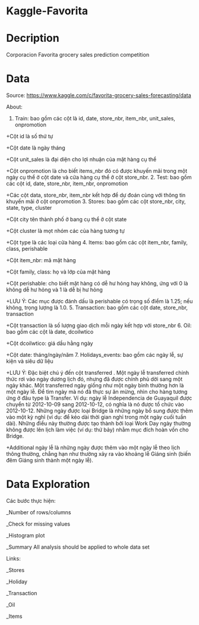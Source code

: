 # Kaggle-Favorita
# Decription
Corporacion Favorita grocery sales prediction competition
# Data
Source: https://www.kaggle.com/c/favorita-grocery-sales-forecasting/data

About:
 1. Train: bao gồm các cột là id, date, store_nbr, item_nbr, unit_sales, onpromotion
  
  +Cột id là số thứ tự
  
  +Cột date là ngày tháng
  
  +Cột unit_sales là đại diện cho lợi nhuận của mặt hàng cụ thể
  
  +Cột onpromotion là cho biết items_nbr đó có được khuyến mãi trong một ngày cụ thể ở cột date và cửa hàng cụ thể ở cột store_nbr.
 2. Test: bao gồm các cột id, date, store_nbr, item_nbr, onpromotion
  
  +Các cột data, store_nbr, item_nbr kết hợp để dự đoán cùng với thông tin khuyến mãi ở cột onpromotion
 3. Stores: bao gồm các cột store_nbr, city, state, type, cluster
  
  +Cột city tên thành phố ở bang cụ thể ở cột state
  
  +Cột cluster là mọt nhóm các của hàng tương tự
  
  +Cột type là các loại cửa hàng
 4. Items: bao gồm các cột item_nbr, family, class, perishable
  
  +Cột item_nbr: mã mặt hàng
  
  +Cột family, class: họ và lớp của mặt hàng
  
  +Cột perishable: cho biết mặt hàng có dễ hư hỏng hay không, ứng với 0 là không dễ hư hỏng và 1 là dễ bị hư hỏng
  
  +LƯU Ý: Các mục được đánh dấu là perishable có trọng số điểm là 1.25;   nếu không, trọng lượng là 1.0.
 5. Transaction: bao gồm các cột date, store_nbr, transaction
  
  +Cột transaction là số lượng giao dịch mỗi ngày kết hợp với store_nbr
 6. Oil: bao gồm các cột là date, dcoilwtico
  
  +Cột dcoilwtico: giá dầu hằng ngày
  
  +Cột date: tháng/ngày/năm
 7. Holidays_events: bao gồm các ngày lễ, sự kiện và siêu dữ liệu
  
  +LƯU Ý: Đặc biệt chú ý đến cột transferred . Một ngày lễ transferred chính thức rơi vào ngày dương lịch đó, nhưng đã được chính phủ dời sang một ngày khác. Một transferred ngày giống như một ngày bình thường hơn là một ngày lễ. Để tìm ngày mà nó đã thực sự ăn mừng, nhìn cho hàng tương ứng ở đâu type là Transfer. Ví dụ: ngày lễ Independencia de Guayaquil được chuyển từ 2012-10-09 sang 2012-10-12, có nghĩa là nó được tổ chức vào 2012-10-12. Những ngày được loại Bridge là những ngày bổ sung được thêm vào một kỳ nghỉ (ví dụ: để kéo dài thời gian nghỉ trong một ngày cuối tuần dài). Những điều này thường được tạo thành bởi loại Work Day ngày thường không được lên lịch làm việc (ví dụ: thứ bảy) nhằm mục đích hoàn vốn cho Bridge.
  
  +Additional ngày lễ là những ngày được thêm vào một ngày lễ theo lịch thông thường, chẳng hạn như thường xảy ra vào khoảng lễ Giáng sinh (biến đêm Giáng sinh thành một ngày lễ).
# Data Exploration
Các bước thực hiện:

_Number of rows/columns

_Check for missing values

_Histogram plot

_Summary All analysis should be applied to whole data set

Links:

_Stores

_Holiday

_Transaction

_Oil

_Items





